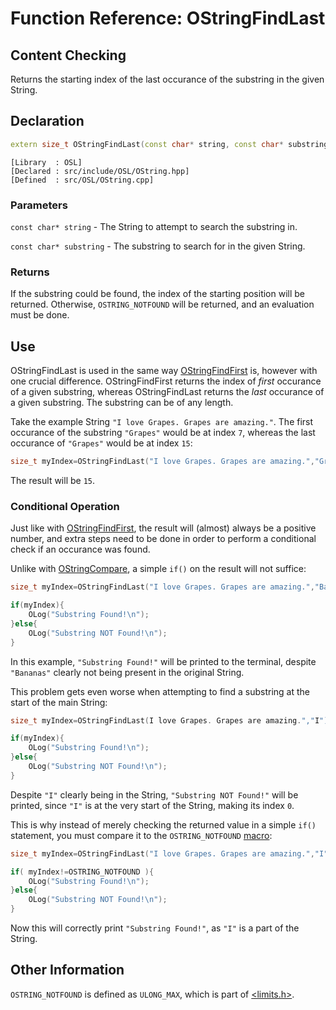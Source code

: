 # Function Reference: OStringFindLast
## Content Checking
Returns the starting index of the last occurance of the substring in the given String.

## Declaration
```cpp
extern size_t OStringFindLast(const char* string, const char* substring);
```
```
[Library  : OSL]
[Declared : src/include/OSL/OString.hpp]
[Defined  : src/OSL/OString.cpp]
```

### Parameters
`const char* string` - The String to attempt to search the substring in.

`const char* substring` - The substring to search for in the given String.

### Returns
If the substring could be found, the index of the starting position will be returned.
Otherwise, `OSTRING_NOTFOUND` will be returned, and an evaluation must be done.

## Use
OStringFindLast is used in the same way [OStringFindFirst](https://github.com/RosettaHS/OrionAPI/blob/main/docs/Function%20Reference/OStringFindFirst.md) is, however with one crucial difference.
OStringFindFirst returns the index of *first* occurance of a given substring, whereas OStringFindLast returns the *last* occurance of a given substring. The substring can be of any length.

Take the example String `"I love Grapes. Grapes are amazing."`. The first occurance of the substring `"Grapes"` would be at index `7`,
whereas the last occurance of `"Grapes"` would be at index `15`:
```cpp
size_t myIndex=OStringFindLast("I love Grapes. Grapes are amazing.","Grapes");
```
The result will be `15`.

### Conditional Operation
Just like with [OStringFindFirst](https://github.com/RosettaHS/OrionAPI/blob/main/docs/Function%20Reference/OStringFindFirst.md), the result will (almost) always be a positive number,
and extra steps need to be done in order to perform a conditional check if an occurance was found.


Unlike with [OStringCompare](https://github.com/RosettaHS/OrionAPI/blob/main/docs/Function%20Reference/OStringCompare.md), a simple `if()` on the result will not suffice:
```cpp
size_t myIndex=OStringFindLast("I love Grapes. Grapes are amazing.","Bananas");

if(myIndex){
	OLog("Substring Found!\n");
}else{
	OLog("Substring NOT Found!\n");
}
```
In this example, `"Substring Found!"` will be printed to the terminal, despite `"Bananas"` clearly not being present in the original String.

This problem gets even worse when attempting to find a substring at the start of the main String:
```cpp
size_t myIndex=OStringFindLast(I love Grapes. Grapes are amazing.","I");

if(myIndex){
	OLog("Substring Found!\n");
}else{
	OLog("Substring NOT Found!\n");
}
```
Despite `"I"` clearly being in the String, `"Substring NOT Found!"` will be printed, since `"I"` is at the very start of the String, making its index `0`.

This is why instead of merely checking the returned value in a simple `if()` statement, you must compare it to the `OSTRING_NOTFOUND` [macro](https://www.educba.com/macros-in-c/):
```cpp
size_t myIndex=OStringFindLast("I love Grapes. Grapes are amazing.","I");

if( myIndex!=OSTRING_NOTFOUND ){
	OLog("Substring Found!\n");
}else{
	OLog("Substring NOT Found!\n");
}
```
Now this will correctly print `"Substring Found!"`, as `"I"` is a part of the String.

## Other Information
`OSTRING_NOTFOUND` is defined as `ULONG_MAX`, which is part of [<limits.h>](https://cplusplus.com/reference/climits/).